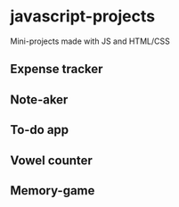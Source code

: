 # javascript-projects

Mini-projects made with JS and HTML/CSS

## Expense tracker
## Note-aker
## To-do app
## Vowel counter
## Memory-game
